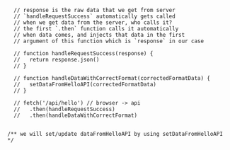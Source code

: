 
      // response is the raw data that we get from server
      // `handleRequestSuccess` automatically gets called
      // when we get data from the server, who calls it?
      // the first `.then` function calls it automatically
      // when data comes, and injects that data in the first
      // argument of this function which is `response` in our case

      // function handleRequestSuccess(response) {
      //   return response.json()
      // }

      // function handleDataWithCorrectFormat(correctedFormatData) {
      //   setDataFromHelloAPI(correctedFormatData)
      // }

      // fetch('/api/hello') // browser -> api 
      //   .then(handleRequestSuccess) 
      //   .then(handleDataWithCorrectFormat)


    /** we will set/update dataFromHelloAPI by using setDataFromHelloAPI */